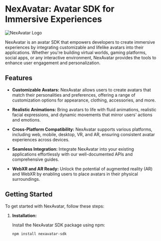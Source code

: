 # NexAvatar: Avatar SDK for Immersive Experiences

![NexAvatar Logo](link-to-logo.png)

NexAvatar is an avatar SDK that empowers developers to create immersive experiences by integrating customizable and lifelike avatars into their applications. Whether you're building virtual worlds, gaming platforms, social apps, or any interactive environment, NexAvatar provides the tools to enhance user engagement and personalization.

## Features

- **Customizable Avatars:** NexAvatar allows users to create avatars that match their personalities and preferences, offering a range of customization options for appearance, clothing, accessories, and more.

- **Realistic Animations:** Bring avatars to life with fluid animations, realistic facial expressions, and dynamic movements that mirror users' actions and emotions.

- **Cross-Platform Compatibility:** NexAvatar supports various platforms, including web, mobile, desktop, VR, and AR, ensuring consistent avatar experiences across devices.

- **Seamless Integration:** Integrate NexAvatar into your existing applications effortlessly with our well-documented APIs and comprehensive guides.

- **WebXR and AR Ready:** Unlock the potential of augmented reality (AR) and WebXR by enabling users to place avatars in their physical surroundings.

## Getting Started

To get started with NexAvatar, follow these steps:

1. **Installation:**

   Install the NexAvatar SDK package using npm:

   ```sh
   npm install nexavatar-sdk
